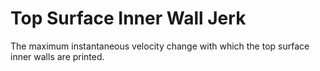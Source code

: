 Top Surface Inner Wall Jerk
====
The maximum instantaneous velocity change with which the top surface inner walls are printed.